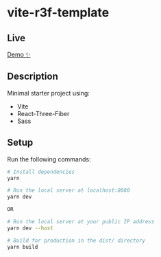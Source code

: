 # vite-r3f-template

## Live

[Demo ✨](https://vite-r3f-template.vercel.app/)

## Description

Minimal starter project using:

- Vite
- React-Three-Fiber
- Sass

## Setup

Run the following commands:

```bash
# Install dependencies
yarn

# Run the local server at localhost:8080
yarn dev

OR 

# Run the local server at your public IP address
yarn dev --host

# Build for production in the dist/ directory
yarn build
```
